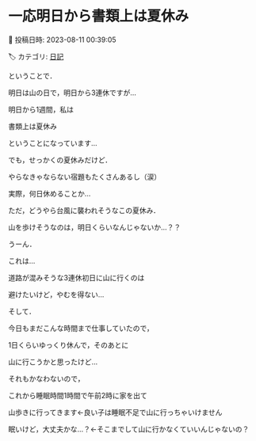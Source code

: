 # 一応明日から書類上は夏休み

📅 投稿日時: 2023-08-11 00:39:05

🏷️ カテゴリ: [日記](cc4b5682fb7b8b144980957a978653fb0.md)

ということで．


明日は山の日で，明日から3連休ですが…


明日から1週間，私は


書類上は夏休み


ということになっています…





でも，せっかくの夏休みだけど．


やらなきゃならない宿題もたくさんあるし（涙）


実際，何日休めることか…





ただ，どうやら台風に襲われそうなこの夏休み．


山を歩けそうなのは，明日くらいなんじゃないか…？？





うーん．


これは…


道路が混みそうな3連休初日に山に行くのは


避けたいけど，やむを得ない…





そして．


今日もまだこんな時間まで仕事していたので，


1日くらいゆっくり休んで，そのあとに


山に行こうかと思ったけど…


それもかなわないので，





これから睡眠時間1時間で午前2時に家を出て


山歩きに行ってきます←良い子は睡眠不足で山に行っちゃいけません





眠いけど，大丈夫かな…？←そこまでして山に行かなくていいんじゃないの？
